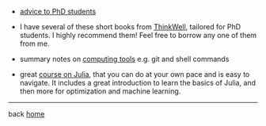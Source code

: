 - [advice to PhD students](https://www.ncbs.res.in/sites/default/files/users/sandhyab/PhDstudents.pdf)
- I have several of these short books from
  [ThinkWell](https://www.ithinkwell.com.au/for-phd-students), tailored
  for PhD students.
  I highly recommend them! Feel free to borrow any one of them from me.

- summary notes on [computing tools](http://cecileane.github.io/computingtools/pages/topics.html)
  e.g. git and shell commands
- great [course on Julia](https://juliateachingctu.github.io/Julia-for-Optimization-and-Learning/stable/),
  that you can do at your own pace and is easy to navigate.
  It includes a great introduction to learn the basics of Julia,
  and then more for optimization and machine learning.

---
back [home](readme.md)

